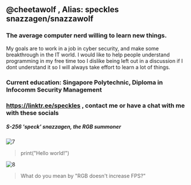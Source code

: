 ## @cheetawolf , Alias: speckles snazzagen/snazzawolf
### The average computer nerd willing to learn new things. 

My goals are to work in a job in cyber security, and make some breakthrough in the IT world.
I would like to help people understand programming in my free time too
I dislike being left out in a discussion if I dont understand it so I will always take effort to learn a lot of things.

### Current education: Singapore Polytechnic, Diploma in Infocomm Security Management
### https://linktr.ee/speckles , contact me or have a chat with me with these socials

##### S-256 'speck' snazzagen, the RGB summoner 
![7](https://user-images.githubusercontent.com/60218942/203936735-cab0212d-691c-44f7-baa7-82466a95047a.png)
> print("Hello world!")

![8](https://user-images.githubusercontent.com/60218942/203936964-c6fb8981-b77b-45b6-8e20-96d7f636f501.png)
> What do you mean by "RGB doesn't increase FPS?"

